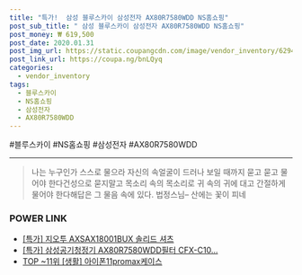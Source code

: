 ```yaml
--- 
title: "특가!  삼성 블루스카이 삼성전자 AX80R7580WDD NS홈쇼핑" 
post_sub_title: " 삼성 블루스카이 삼성전자 AX80R7580WDD NS홈쇼핑" 
post_money: ₩ 619,500 
post_date: 2020.01.31 
post_img_url: https://static.coupangcdn.com/image/vendor_inventory/6294/9b3e3ec8585a693ebef083c599af6ab0810e11febe284ff7ba1655fde76c.jpg 
post_link_url: https://coupa.ng/bnLQyq 
categories: 
  - vendor_inventory 
tags: 
  - 블루스카이 
  - NS홈쇼핑 
  - 삼성전자 
  - AX80R7580WDD 
--- 
```

  #블루스카이 #NS홈쇼핑 #삼성전자 #AX80R7580WDD 
<hr> 

> 나는 누구인가 스스로 물으라 자신의 속얼굴이 드러나 보일 때까지 묻고 묻고 물어야 한다건성으로 묻지말고 목소리 속의 목소리로 귀 속의 귀에 대고 간절하게 물어야 한다해답은 그 물음 속에 있다. 법정스님–  산에는 꽃이 피네 


### POWER LINK

* <a href="https://blog.naver.com/sakai111/221791340833" target="_blank">[특가] 지오투 AXSAX18001BUX 솔리드 셔츠</a>
* <a href="https://blog.naver.com/santokki14/221791375830" target="_blank">[특가] 삼성공기청정기 AX80R7580WDD필터 CFX-C10...</a>
* <a href="https://blog.naver.com/fasyy4321/221783749102" target="_blank"> TOP ~11위 [생활] 아이폰11promax케이스</a>
